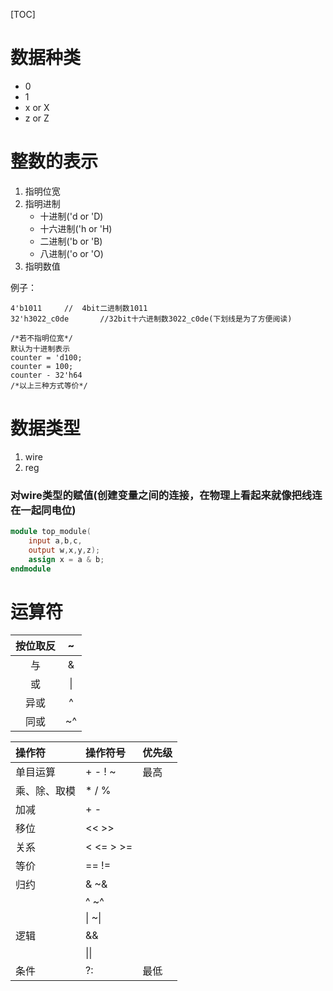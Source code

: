 [TOC]

# 数据种类

- 0
- 1
- x or X
- z or Z

# 整数的表示

1. 指明位宽
2. 指明进制
   - 十进制('d or 'D)
   - 十六进制('h or 'H)
   - 二进制('b or 'B)
   - 八进制('o or 'O)
3. 指明数值

例子：

```
4'b1011		//	4bit二进制数1011
32'h3022_c0de		//32bit十六进制数3022_c0de(下划线是为了方便阅读)

/*若不指明位宽*/
默认为十进制表示
counter = 'd100;
counter = 100;
counter - 32'h64
/*以上三种方式等价*/
```

# 数据类型

1. wire
2. reg

### 对wire类型的赋值(创建变量之间的连接，在物理上看起来就像把线连在一起同电位)

```verilog
module top_module(
    input a,b,c,
    output w,x,y,z);
    assign x = a & b;
endmodule
```

# 运算符

| 按位取反 |  ~   |
| :------: | :--: |
|    与    |  &   |
|    或    |  \|  |
|   异或   |  ^   |
|   同或   |  ~^  |

| 操作符       | 操作符号  | 优先级 |
| :----------- | :-------- | :----- |
| 单目运算     | + - ! ~   | 最高   |
| 乘、除、取模 | * / %     |        |
| 加减         | + -       |        |
| 移位         | <<  >>    |        |
| 关系         | < <= > >= |        |
| 等价         | ==  !=    |        |
| 归约         | & ~&      |        |
|              | ^ ~^      |        |
|              | \| ~\|    |        |
| 逻辑         | &&        |        |
|              | \|\|      |        |
| 条件         | ?:        | 最低   |

